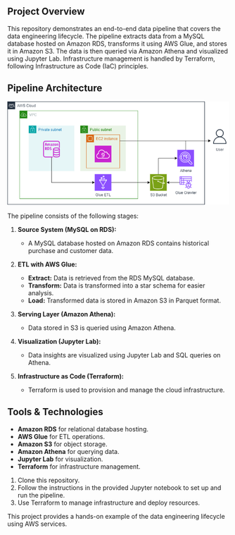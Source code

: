 ## Project Overview

This repository demonstrates an end-to-end data pipeline that covers the data engineering lifecycle. The pipeline extracts data from a MySQL database hosted on Amazon RDS, transforms it using AWS Glue, and stores it in Amazon S3. The data is then queried via Amazon Athena and visualized using Jupyter Lab. Infrastructure management is handled by Terraform, following Infrastructure as Code (IaC) principles.

## Pipeline Architecture
![Pipeline Architecture](./images/ETL.drawio.png)

The pipeline consists of the following stages:

1. **Source System (MySQL on RDS):** 
   - A MySQL database hosted on Amazon RDS contains historical purchase and customer data.
   
2. **ETL with AWS Glue:** 
   - **Extract:** Data is retrieved from the RDS MySQL database.
   - **Transform:** Data is transformed into a star schema for easier analysis.
   - **Load:** Transformed data is stored in Amazon S3 in Parquet format.
   
3. **Serving Layer (Amazon Athena):**
   - Data stored in S3 is queried using Amazon Athena.
   
4. **Visualization (Jupyter Lab):**
   - Data insights are visualized using Jupyter Lab and SQL queries on Athena.

5. **Infrastructure as Code (Terraform):**
   - Terraform is used to provision and manage the cloud infrastructure.

## Tools & Technologies

- **Amazon RDS** for relational database hosting.
- **AWS Glue** for ETL operations.
- **Amazon S3** for object storage.
- **Amazon Athena** for querying data.
- **Jupyter Lab** for visualization.
- **Terraform** for infrastructure management.

1. Clone this repository.
2. Follow the instructions in the provided Jupyter notebook to set up and run the pipeline.
3. Use Terraform to manage infrastructure and deploy resources.

This project provides a hands-on example of the data engineering lifecycle using AWS services.

